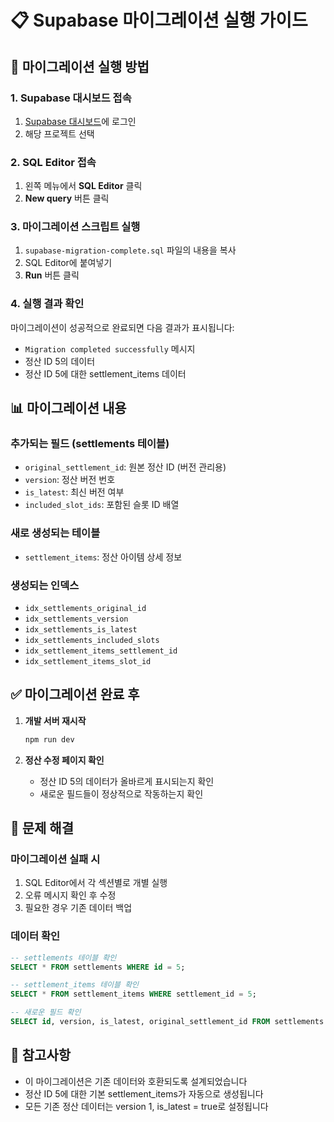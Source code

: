 # 📋 Supabase 마이그레이션 실행 가이드

## 🚀 마이그레이션 실행 방법

### 1. Supabase 대시보드 접속
1. [Supabase 대시보드](https://supabase.com/dashboard)에 로그인
2. 해당 프로젝트 선택

### 2. SQL Editor 접속
1. 왼쪽 메뉴에서 **SQL Editor** 클릭
2. **New query** 버튼 클릭

### 3. 마이그레이션 스크립트 실행
1. `supabase-migration-complete.sql` 파일의 내용을 복사
2. SQL Editor에 붙여넣기
3. **Run** 버튼 클릭

### 4. 실행 결과 확인
마이그레이션이 성공적으로 완료되면 다음 결과가 표시됩니다:
- `Migration completed successfully` 메시지
- 정산 ID 5의 데이터
- 정산 ID 5에 대한 settlement_items 데이터

## 📊 마이그레이션 내용

### 추가되는 필드 (settlements 테이블)
- `original_settlement_id`: 원본 정산 ID (버전 관리용)
- `version`: 정산 버전 번호
- `is_latest`: 최신 버전 여부
- `included_slot_ids`: 포함된 슬롯 ID 배열

### 새로 생성되는 테이블
- `settlement_items`: 정산 아이템 상세 정보

### 생성되는 인덱스
- `idx_settlements_original_id`
- `idx_settlements_version`
- `idx_settlements_is_latest`
- `idx_settlements_included_slots`
- `idx_settlement_items_settlement_id`
- `idx_settlement_items_slot_id`

## ✅ 마이그레이션 완료 후

1. **개발 서버 재시작**
   ```bash
   npm run dev
   ```

2. **정산 수정 페이지 확인**
   - 정산 ID 5의 데이터가 올바르게 표시되는지 확인
   - 새로운 필드들이 정상적으로 작동하는지 확인

## 🔧 문제 해결

### 마이그레이션 실패 시
1. SQL Editor에서 각 섹션별로 개별 실행
2. 오류 메시지 확인 후 수정
3. 필요한 경우 기존 데이터 백업

### 데이터 확인
```sql
-- settlements 테이블 확인
SELECT * FROM settlements WHERE id = 5;

-- settlement_items 테이블 확인
SELECT * FROM settlement_items WHERE settlement_id = 5;

-- 새로운 필드 확인
SELECT id, version, is_latest, original_settlement_id FROM settlements WHERE id = 5;
```

## 📝 참고사항

- 이 마이그레이션은 기존 데이터와 호환되도록 설계되었습니다
- 정산 ID 5에 대한 기본 settlement_items가 자동으로 생성됩니다
- 모든 기존 정산 데이터는 version 1, is_latest = true로 설정됩니다
